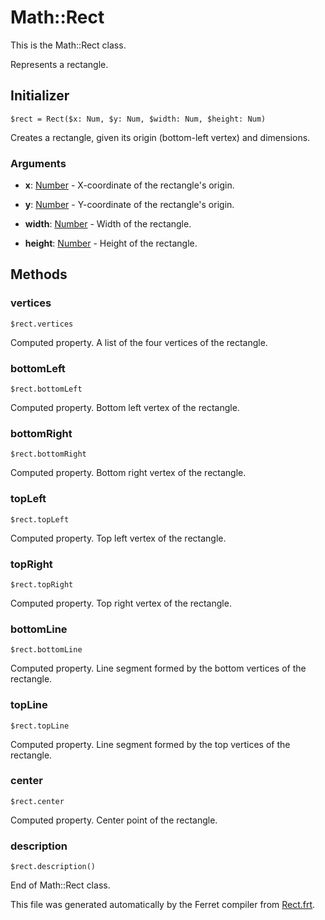 # Math::Rect

This is the Math::Rect class.

Represents a rectangle.


## Initializer

```
$rect = Rect($x: Num, $y: Num, $width: Num, $height: Num)
```

Creates a rectangle, given its origin (bottom-left vertex) and dimensions.


### Arguments

* __x__: [Number](/std/doc/Number.md) - X-coordinate of the rectangle's origin.

* __y__: [Number](/std/doc/Number.md) - Y-coordinate of the rectangle's origin.

* __width__: [Number](/std/doc/Number.md) - Width of the rectangle.

* __height__: [Number](/std/doc/Number.md) - Height of the rectangle.

## Methods

### vertices

```
$rect.vertices
```

Computed property. A list of the four vertices of the rectangle.



### bottomLeft

```
$rect.bottomLeft
```

Computed property. Bottom left vertex of the rectangle.



### bottomRight

```
$rect.bottomRight
```

Computed property. Bottom right vertex of the rectangle.



### topLeft

```
$rect.topLeft
```

Computed property. Top left vertex of the rectangle.



### topRight

```
$rect.topRight
```

Computed property. Top right vertex of the rectangle.



### bottomLine

```
$rect.bottomLine
```

Computed property. Line segment formed by the bottom vertices of the rectangle.



### topLine

```
$rect.topLine
```

Computed property. Line segment formed by the top vertices of the rectangle.



### center

```
$rect.center
```

Computed property. Center point of the rectangle.



### description

```
$rect.description()
```







End of Math::Rect class.

This file was generated automatically by the Ferret compiler from
[Rect.frt](../Rect.frt).